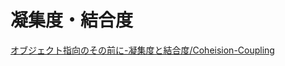 # 凝集度・結合度

[オブジェクト指向のその前に-凝集度と結合度/Coheision-Coupling](https://speakerdeck.com/sonatard/coheision-coupling?slide=20)
